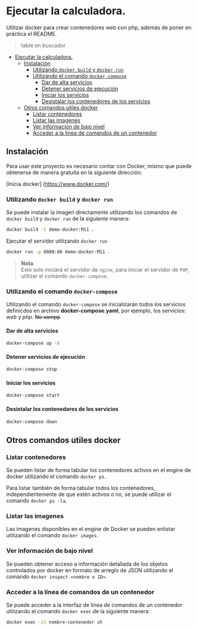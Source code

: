 
# Ejecutar la calculadora.

Utilizar docker para crear contenedores web con php, además de poner en práctica el README.

>table en buscador

- [Ejecutar la calculadora.](#ejecutar-la-calculadora)
  - [Instalación](#instalación)
    - [Utilizando `docker build` y `docker run`](#utilizando-docker-build-y-docker-run)
    - [Utilizando el comando `docker-compose`](#utilizando-el-comando-docker-compose)
      - [Dar de alta servicios](#dar-de-alta-servicios)
      - [Detener servicios de ejecución](#detener-servicios-de-ejecución)
      - [Iniciar los servicios](#iniciar-los-servicios)
      - [Desistalar los contenedores de los servicios](#desistalar-los-contenedores-de-los-servicios)
  - [Otros comandos utiles docker](#otros-comandos-utiles-docker)
    - [Listar contenedores](#listar-contenedores)
    - [Listar las imagenes](#listar-las-imagenes)
    - [Ver información de bajo nivel](#ver-información-de-bajo-nivel)
    - [Acceder a la línea de comandos de un contenedor](#acceder-a-la-línea-de-comandos-de-un-contenedor)


## Instalación 
Para usar este proyecto es necesario contar con Docker, mismo que puede obtenerse de manera gratuita en la siguiente dirección:

[Inicia docker] (https://www.docker.com/)

### Utilizando `docker build` y `docker run`

Se puede instalar la imagen directamente utilizando los comandos de `docker build` y `docker run` de la siguiente manera: 

``` sh 
docker build -t demo-docker:M11 .
```

Ejecutar el servidor utilizando `docker run`
```sh
docker run -p 8080:80 demo-docker:M11 .
```

> **Nota**  
> Esto solo iniciará el servidor de `nginx`, para iniciar el servidor de `PHP`, utilizar el comando `docker-compose`.

### Utilizando el comando `docker-compose`
Utilizando el comando `docker-compose` se inicializarán todos los servicios definicdos en archivo **docker-compose.yaml**, por ejemplo, los servicios: *web* y *php*. ~~No xampp~~

#### Dar de alta servicios
```sh
docker-compose up -d
```

#### Detener servicios de ejecución
```sh
docker-compose stop
```

#### Iniciar los servicios
```sh
docker-compose start
```

#### Desistalar los contenedores de los servicios
```sh
docker-compose down
```

## Otros comandos utiles docker

### Listar contenedores
Se pueden listar de forma tabular los contenedores activos en el engine de docker utilizando el comando `docker ps`.

Para listar también de forma tabular todos los contenedores, independientemente de que estén activos o no, se puede utilizar el comando `docker ps -la`.

### Listar las imagenes 
Las imagenes disponibles en el engine de Docker se pueden enlistar utilizando el comando `docker images`.

### Ver información de bajo nivel 
Se pueden obtener acceso a información detallada de los objetos controlados por docker en formato de arreglo de JSON utilizando el comando `docker inspect <nombre o ID>`.

### Acceder a la línea de comandos de un contenedor
Se puede acceder a la interfaz de linea de comandos de un contenedor utilizando el comando `docker exec` de la siguiente manera: 
```sh
docker exec -it nombre-contenedor sh 
```




